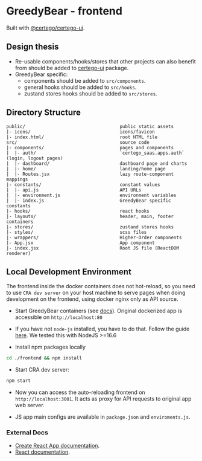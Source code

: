 # GreedyBear - frontend

Built with [@certego/certego-ui](https://github.com/certego/certego-ui).

## Design thesis

- Re-usable components/hooks/stores that other projects can also benefit from should be added to [certego-ui](https://github.com/certego/certego-ui) package.
- GreedyBear specific:
  - components should be added to `src/components`.
  - general hooks should be added to `src/hooks`.
  - zustand stores hooks should be added to `src/stores`.

## Directory Structure

```
public/                                   public static assets
|- icons/                                 icons/favicon
|- index.html/                            root HTML file
src/                                      source code
|- components/                            pages and components
|  |- auth/                               `certego_saas.apps.auth` (login, logout pages)
|  |- dashboard/                          dashboard page and charts
|  |- home/                               landing/home page
|  |- Routes.jsx                          lazy route-component mappings
|- constants/                             constant values
|  |- api.js                              API URLs
|  |- environment.js                      environment variables
|  |- index.js                            GreedyBear specific constants
|- hooks/                                 react hooks
|- layouts/                               header, main, footer containers
|- stores/                                zustand stores hooks
|- styles/                                scss files
|- wrappers/                              Higher-Order components
|- App.jsx                                App component
|- index.jsx                              Root JS file (ReactDOM renderer)
```

## Local Development Environment

The frontend inside the docker containers does not hot-reload, so
you need to use `CRA dev server` on your host machine to serve pages when doing development on the frontend, using docker nginx only as API source.

- Start GreedyBear containers (see [docs](https://intelowlproject.github.io/docs/GreedyBear/Installation/)). Original dockerized app is accessible on `http://localhost:80`

- If you have not `node-js` installed, you have to do that. Follow the guide [here](https://www.digitalocean.com/community/tutorials/how-to-install-node-js-on-ubuntu-20-04). We tested this with NodeJS >=16.6

- Install npm packages locally

```bash
cd ./frontend && npm install
```

- Start CRA dev server:

```bash
npm start
```

- Now you can access the auto-reloading frontend on `http://localhost:3001`. It acts as proxy for API requests to original app web server.

- JS app main configs are available in `package.json` and `enviroments.js`.

### External Docs

- [Create React App documentation](https://facebook.github.io/create-react-app/docs/getting-started).
- [React documentation](https://reactjs.org/).
